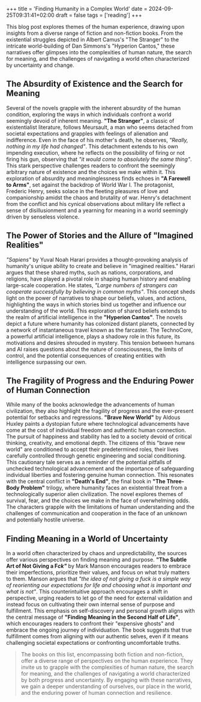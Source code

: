 +++
title = 'Finding Humanity in a Complex World'
date = 2024-09-25T09:31:41+02:00
draft = false
tags = ['reading']
+++

This blog post explores themes of the human experience, drawing upon insights from a diverse range of fiction and non-fiction books. From the existential struggles depicted in Albert Camus's "The Stranger" to the intricate world-building of Dan Simmons's "Hyperion Cantos," these narratives offer glimpses into the complexities of human nature, the search for meaning, and the challenges of navigating a world often characterized by uncertainty and change.

## The Absurdity of Existence and the Search for Meaning

Several of the novels grapple with the inherent absurdity of the human condition, exploring the ways in which individuals confront a world seemingly devoid of inherent meaning. **"The Stranger"**, a classic of existentialist literature, follows Meursault, a man who seems detached from societal expectations and grapples with feelings of alienation and indifference. Even in the face of his mother's death, he observes, *"Really, nothing in my life had changed"*. This detachment extends to his own impending execution, where he reflects on the possibility of firing or not firing his gun, observing that *"it would come to absolutely the same thing"*. This stark perspective challenges readers to confront the seemingly arbitrary nature of existence and the choices we make within it.
This exploration of absurdity and meaninglessness finds echoes in **"A Farewell to Arms"**, set against the backdrop of World War I. The protagonist, Frederic Henry, seeks solace in the fleeting pleasures of love and companionship amidst the chaos and brutality of war. Henry's detachment from the conflict and his cynical observations about military life reflect a sense of disillusionment and a yearning for meaning in a world seemingly driven by senseless violence.

## The Power of Stories and the Allure of "Imagined Realities"

*"Sapiens"* by Yuval Noah Harari provides a thought-provoking analysis of humanity's unique ability to create and believe in "imagined realities." Harari argues that these shared myths, such as nations, corporations, and religions, have played a pivotal role in shaping human history and enabling large-scale cooperation. He states, *"Large numbers of strangers can cooperate successfully by believing in common myths"*. This concept sheds light on the power of narratives to shape our beliefs, values, and actions, highlighting the ways in which stories bind us together and influence our understanding of the world.
This exploration of shared beliefs extends to the realm of artificial intelligence in the **"Hyperion Cantos"**. The novels depict a future where humanity has colonized distant planets, connected by a network of instantaneous travel known as the farcaster. The TechnoCore, a powerful artificial intelligence, plays a shadowy role in this future, its motivations and desires shrouded in mystery. This tension between humans and AI raises questions about the nature of consciousness, the limits of control, and the potential consequences of creating entities with intelligence surpassing our own.

## The Fragility of Progress and the Enduring Power of Human Connection

While many of the books acknowledge the advancements of human civilization, they also highlight the fragility of progress and the ever-present potential for setbacks and regressions. **"Brave New World"** by Aldous Huxley paints a dystopian future where technological advancements have come at the cost of individual freedom and authentic human connection. The pursuit of happiness and stability has led to a society devoid of critical thinking, creativity, and emotional depth. The citizens of this "brave new world" are conditioned to accept their predetermined roles, their lives carefully controlled through genetic engineering and social conditioning.
This cautionary tale serves as a reminder of the potential pitfalls of unchecked technological advancement and the importance of safeguarding individual liberties and fostering genuine human connection. This resonates with the central conflict in **"Death's End"**, the final book in **"The Three-Body Problem"** trilogy, where humanity faces an existential threat from a technologically superior alien civilization. The novel explores themes of survival, fear, and the choices we make in the face of overwhelming odds. The characters grapple with the limitations of human understanding and the challenges of communication and cooperation in the face of an unknown and potentially hostile universe.

## Finding Meaning in a World of Uncertainty

In a world often characterized by chaos and unpredictability, the sources offer various perspectives on finding meaning and purpose. **"The Subtle Art of Not Giving a F*ck"*** by Mark Manson encourages readers to embrace their imperfections, prioritize their values, and focus on what truly matters to them. Manson argues that *"the idea of not giving a fuck is a simple way of reorienting our expectations for life and choosing what is important and what is not"*. This counterintuitive approach encourages a shift in perspective, urging readers to let go of the need for external validation and instead focus on cultivating their own internal sense of purpose and fulfillment.
This emphasis on self-discovery and personal growth aligns with the central message of **"Finding Meaning in the Second Half of Life"**, which encourages readers to confront their "expensive ghosts" and embrace the ongoing journey of individuation. The book suggests that true fulfillment comes from aligning with our authentic selves, even if it means challenging societal expectations or confronting uncomfortable truths.

>The books on this list, encompassing both fiction and non-fiction, offer a diverse range of perspectives on the human experience. They invite us to grapple with the complexities of human nature, the search for meaning, and the challenges of navigating a world characterized by both progress and uncertainty. By engaging with these narratives, we gain a deeper understanding of ourselves, our place in the world, and the enduring power of human connection and resilience.
